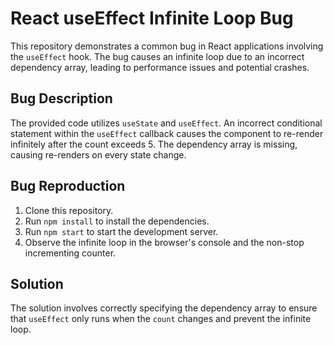 # React useEffect Infinite Loop Bug

This repository demonstrates a common bug in React applications involving the `useEffect` hook.  The bug causes an infinite loop due to an incorrect dependency array, leading to performance issues and potential crashes.

## Bug Description
The provided code utilizes `useState` and `useEffect`.  An incorrect conditional statement within the `useEffect` callback causes the component to re-render infinitely after the count exceeds 5. The dependency array is missing, causing re-renders on every state change.

## Bug Reproduction
1. Clone this repository.
2. Run `npm install` to install the dependencies.
3. Run `npm start` to start the development server.
4. Observe the infinite loop in the browser's console and the non-stop incrementing counter.

## Solution
The solution involves correctly specifying the dependency array to ensure that `useEffect` only runs when the `count` changes and prevent the infinite loop.